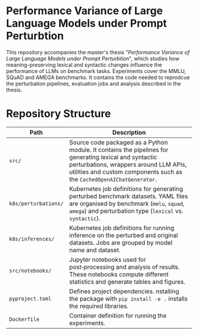 # Performance Variance of Large Language Models under Prompt Perturbtion

This repository accompanies the master's thesis "*Performance Variance of Large Language Models under Prompt Perturbtion*", which studies how meaning-preserving lexical and syntactic changes influence the performance of LLMs on benchmark tasks.
Experiments cover the MMLU, SQuAD and AMEGA benchmarks. It contains the code needed to reprodcue the perturbation pipelines, evaluation jobs and analysis described in the thesis.

# Repository Structure
| Path                 | Description                                                                                                                                                                                                                                                                                                                                                     |
| -------------------- | --------------------------------------------------------------------------------------------------------------------------------------------------------------------------------------------------------------------------------------------------------------------------------------------------------------------------------------------------------------- |
| `src/`               | Source code packaged as a Python module.  It contains the pipelines for generating lexical and syntactic perturbations, wrappers around LLM APIs, utilities and custom components such as the `CachedOpenAIChatGenerator`.
| `k8s/perturbations/` | Kubernetes job definitions for generating perturbed benchmark datasets.  YAML files are organised by benchmark (`mmlu`, `squad`, `amega`) and perturbation type (`lexical` vs. `syntactic`).
| `k8s/inferences/`    | Kubernetes job definitions for running inference on the perturbed and original datasets.  Jobs are grouped by model name and dataset. 
| `src/notebooks/`     | Jupyter notebooks used for post‑processing and analysis of results.  These notebooks compute different statistics and generate tables and figures.                     |
| `pyproject.toml`     | Defines project dependencies. nstalling the package with `pip install -e .` installs the required libraries.                                                                                                                                                                                           |
| `Dockerfile`         | Container definition for running the experiments.             |
